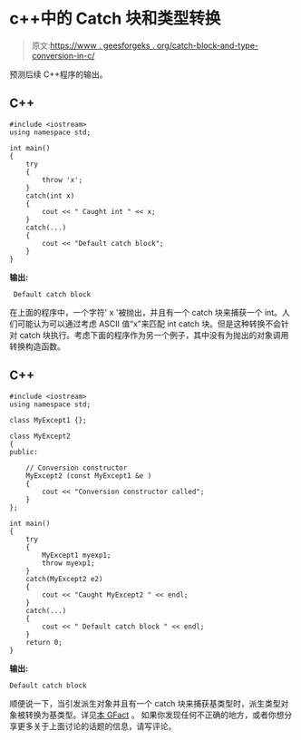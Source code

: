 # c++中的 Catch 块和类型转换

> 原文:[https://www . geesforgeks . org/catch-block-and-type-conversion-in-c/](https://www.geeksforgeeks.org/catch-block-and-type-conversion-in-c/)

预测后续 C++程序的输出。

## C++

```
#include <iostream>
using namespace std;

int main()
{
    try
    {
        throw 'x';
    }
    catch(int x)
    {
        cout << " Caught int " << x;
    }
    catch(...)
    {
        cout << "Default catch block";
    }
}
```

**输出:**

```
 Default catch block
```

在上面的程序中，一个字符' x '被抛出，并且有一个 catch 块来捕获一个 int。人们可能认为可以通过考虑 ASCII 值“x”来匹配 int catch 块。但是这种转换不会针对 catch 块执行。考虑下面的程序作为另一个例子，其中没有为抛出的对象调用转换构造函数。

## C++

```
#include <iostream>
using namespace std;

class MyExcept1 {};

class MyExcept2
{
public:

    // Conversion constructor
    MyExcept2 (const MyExcept1 &e )
    {
        cout << "Conversion constructor called";
    }
};

int main()
{
    try
    {
        MyExcept1 myexp1;
        throw myexp1;
    }
    catch(MyExcept2 e2)
    {
        cout << "Caught MyExcept2 " << endl;
    }
    catch(...)
    {
        cout << " Default catch block " << endl;
    }
    return 0;
}
```

**输出:**

```
Default catch block
```

顺便说一下，当引发派生对象并且有一个 catch 块来捕获基类型时，派生类型对象被转换为基类型。详见[本 GFact](https://www.geeksforgeeks.org/g-fact-60/) 。
如果你发现任何不正确的地方，或者你想分享更多关于上面讨论的话题的信息，请写评论。